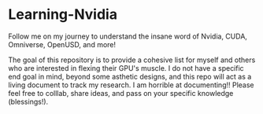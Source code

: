 # Learning-Nvidia
Follow me on my journey to understand the insane word of Nvidia, CUDA, Omniverse, OpenUSD, and more!

The goal of this repository is to provide a cohesive list for myself and others who are interested in flexing their GPU's muscle. I do not have a specific end goal in mind, beyond some asthetic designs, and this repo will act as a living document to track my research. I am horrible at documenting!! Please feel free to colllab, share ideas, and pass on your specific knowledge (blessings!). 
